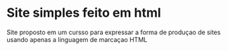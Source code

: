 # Site simples feito em html

Site proposto em um cursso para expressar a forma de produçao de sites usando apenas a linguagem de marcaçao HTML
